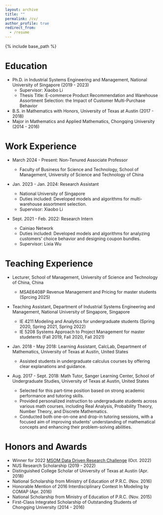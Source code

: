 ```yaml
---
layout: archive
title: ""
permalink: /cv/
author_profile: true
redirect_from:
  - /resume
---
```


{% include base_path %}

Education
======
* Ph.D. in Industrial Systems Engineering and Management, National University of Singapore (2019 - 2023)
  * Supervisor: Xiaobo Li
  * Thesis Title: E-commerce Product Recommendation and Warehouse Assortment Selection: the Impact of Customer Multi-Purchase Behavior
* B.S. in Mathematics with Honors, University of Texas at Austin (2017 - 2018)
* Major in Mathematics and Applied Mathematics, Chongqing University (2014 - 2016)

<!-- Research Interests
======
Pricing and Revenue Management, Supply Chain Management, Discrete Choice Models, Data-Driven Decision Making, Decision Making under Uncertainty

Working Papers
======
* Shall We Only Store Popular Products? Warehouse Assortment Selection for E-Companies (with Xiaobo Li and Fang Liu)
  * Accepted for Presentation at the 2023 MSOM Supply Chain Management SIG Meeting
  * Winner of 2022 MSOM Data Driven Research Challenge
  * Minor Revision at Manufacturing & Service Operations Management
  * Available at [SSRN 4212027](https://ssrn.com/abstract=4212027)

* Multi-Choice Preferences Learning and Assortment Recommendation in E-Commerce (with Xiaobo Li and Lixia Wu)
  * Major Revision at Production and Operations Management
  * Available at [SSRN 4035033](https://ssrn.com/abstract=4035033)

* Multi-Warehouse Assortment Selection: Minimizing Order Splitting in E-commerce Logistics (with Xiaobo Li and Fang Liu)

* Robust Multi-Product Replenishment Policy (with Xiaobo Li and Yinuo Lin) -->

Work Experience
======
* March 2024 - Present: Non-Tenured Associate Professor
  * Faculty of Business for Science and Technology, School of Management, University of Science and Technology of China 

* Jan. 2023 - Jan. 2024: Research Assistant
  * National University of Singapore
  * Duties included: Developed models and algorithms for multi-warehouse assortment selection.
  * Supervisor: Xiaobo Li

* Sept. 2021 - Feb. 2022: Research Intern
  * Cainiao Network
  * Duties included: Developed models and algorithms for analyzing customers' choice behavior and designing coupon bundles.
  * Supervisor: Lixia Wu

Teaching Experience
======
* Lecturer, School of Management, University of Science and Technology of China, China
  * MSAE6408P Revenue Management and Pricing for master students (Sprcing 2025)
 
* Teaching Assistant, Department of Industrial Systems Engineering and Management, National University of Singapore, Singapore
  * IE 4211 Modeling and Analytics for undergraduate students (Spring 2020, Spring 2021, Spring 2022)
  * IE 5208 Systems Approach to Project Management for master studetents (Fall 2019, Fall 2020, Fall 2021)

* Jan. 2018 - May 2018: Learning Assistant, CalcLab, Department of Mathematics, University of Texas at Austin, United States
  * Assisted students in undergraduate calculus courses by offering clear explanations and guidance.

* Aug. 2017 - Sept. 2018: Math Tutor, Sanger Learning Center, School of Undergraduate Studies, University of Texas at Austin, United States
  * Selected for this part-time position based on strong academic performance and tutoring skills.
  * Provided personalized instruction to undergraduate students across various math courses, including Real Analysis, Probability Theory, Number Theory, and Discrete Mathematics.
  * Conducted both one-on-one and drop-in tutoring sessions, with a focused aim of improving students' understanding of mathematical concepts and enhancing their problem-solving abilities.

<!-- Presentations
======
* Multi-Choice Preferences Learning and Assortment Recommendation in E-Commerce
  * Department of ISEM of National University of Singapore, Virtual (Spet. 2022)
  * 2022 INFORMS MSOM Conference, Munich (June 2022)
  * 2022 INFORMS Revenue Management and Pricing Section Conference, Virtual (June 2022)

* Shall We Only Store Popular Products? Warehouse Assortment Selection for E-Companies
  * 2023 POMS-China International Conference, Hangzhou (July 2023)
  * 2023 MSOM Supply Chain Management SIG Meeting, Montreal (June 2023)
  * 13th POMS-HK International Conference, Hong Kong (Jan. 2023)
  * 2022 ISCOM National Conference, Virtual (Dec. 2022) -->

Honors and Awards
======
* Winner for 2022 [MSOM Data Driven Research Challenge](https://www.informs.org/Recognizing-Excellence/Community-Prizes/Manufacturing-and-Service-Operations-Management/MSOM-Data-Driven-Challenge) (Oct. 2022)
* NUS Research Scholarship (2019 - 2022)
* Distinguished College Scholar of University of Texas at Austin (Apr. 2018)
* National Scholarship from Ministry of Education of P.R.C. (Nov. 2016)
* Honorable Mention of 2016 Interdisciplinary Contest In Modeling by COMAP (Apr. 2016)
* National Scholarship from Ministry of Education of P.R.C. (Nov. 2015)
* First-Class Integrated Scholarship of Outstanding Students of Chongqing University (2014 - 2016)
  
<!-- Publications
======
  <ul>{% for post in site.publications %}
    {% include archive-single-cv.html %}
  {% endfor %}</ul>
  
Talks
======
  <ul>{% for post in site.talks %}
    {% include archive-single-talk-cv.html %}
  {% endfor %}</ul>
  
Teaching Experienece
======
  <ul>{% for post in site.teaching %}
    {% include archive-single-cv.html %}
  {% endfor %}</ul>
  
Service and leadership
======
* Currently signed in to 43 different slack teams -->
